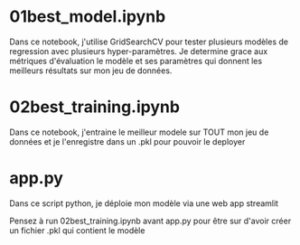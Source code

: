# 01best_model.ipynb
Dans ce notebook, j'utilise GridSearchCV pour tester plusieurs modèles de regression avec plusieurs hyper-paramètres.
Je determine grace aux métriques d'évaluation le modèle et ses paramètres qui donnent les meilleurs résultats sur mon jeu de données.

# 02best_training.ipynb
Dans ce notebook, j'entraine le meilleur modele sur TOUT mon jeu de données et je l'enregistre dans un .pkl pour pouvoir le deployer

# app.py
Dans ce script python, je déploie mon modèle via une web app streamlit

Pensez à run 02best_training.ipynb avant app.py pour être sur d'avoir créer un fichier .pkl qui contient le modèle
